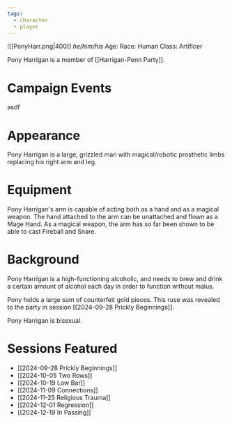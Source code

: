 ```yaml
---
tags:
  - character
  - player
---
```

![[PonyHarr.png|400]]
_he/him/his_
Age:
Race: Human
Class: Artificer

Pony Harrigan is a member of [[Harrigan-Penn Party]].

# Campaign Events

asdf

# Appearance

Pony Harrigan is a large, grizzled man with magical/robotic prosthetic limbs replacing his right arm and leg.

# Equipment

Pony Harrigan's arm is capable of acting both as a hand and as a magical weapon. The hand attached to the arm can be unattached and flown as a Mage Hand. As a magical weapon, the arm has so far been shown to be able to cast Fireball and Snare.

# Background

Pony Harrigan is a high-functioning alcoholic, and needs to brew and drink a certain amount of alcohol each day in order to function without malus.

Pony holds a large sum of counterfeit gold pieces. This ruse was revealed to the party in session [[2024-09-28 Prickly Beginnings]].

Pony Harrigan is bisexual.

# Sessions Featured

- [[2024-09-28 Prickly Beginnings]]
- [[2024-10-05 Two Rows]]
- [[2024-10-19 Low Bar]]
- [[2024-11-09 Connections]]
- [[2024-11-25 Religious Trauma]]
- [[2024-12-01 Regression]]
- [[2024-12-19 In Passing]]



